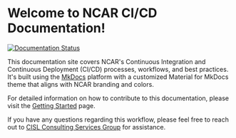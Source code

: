 # Welcome to NCAR CI/CD Documentation!

[![Documentation Status](https://readthedocs.org/projects/ncar-cicd/badge/?version=latest)](https://ncar-cicd.readthedocs.io/en/latest/?badge=latest)

This documentation site covers NCAR's Continuous Integration and Continuous Deployment (CI/CD) processes, workflows, and best practices. It's built using the [MkDocs](https://www.mkdocs.org/) platform with a customized Material for MkDocs theme that aligns with NCAR branding and colors.

For detailed information on how to contribute to this documentation, please visit the [Getting Started](getting-started) page.

If you have any questions regarding this workflow, please feel free to reach out to [CISL Consulting Services Group](mailto:csg@ucar.edu) for assistance.
